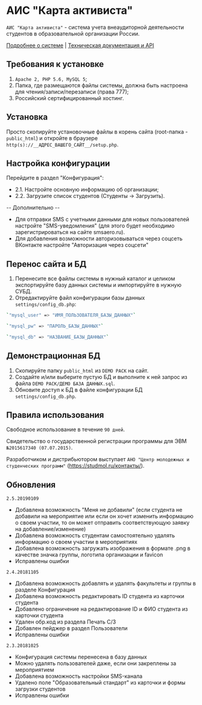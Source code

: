 # АИС "Карта активиста"
`АИС "Карта активиста"` - система учета внеаудиторной деятельности студентов в образовательной организации России.

[Подробнее о системе](https://github.com/danilov1/activist-card/blob/master/%D0%90%D0%98%D0%A1%20%D0%9A%D0%B0%D1%80%D1%82%D0%B0%20%D0%B0%D0%BA%D1%82%D0%B8%D0%B2%D0%B8%D1%81%D1%82%D0%B0%20(2018).pdf) | [Техническая документация и API](https://github.com/danilov1/activist-card/blob/master/%D0%94%D0%9E%D0%9A%D0%A3%D0%9C%D0%95%D0%9D%D0%A2%D0%90%D0%A6%D0%98%D0%AF%20%D0%90%D0%98%D0%A1%20%22%D0%9A%D0%90%D0%A0%D0%A2%D0%90%20%D0%90%D0%9A%D0%A2%D0%98%D0%92%D0%98%D0%A1%D0%A2%D0%90%22.pdf)

## Требования к установке
1. `Apache 2, PHP 5.6, MySQL 5`;
2. Папка, где размещаются файлы системы, должна быть настроена для чтения/записи/перезаписи (права 777);
3. Российский сертифицированный хостинг.

## Установка
Просто скопируйте установочные файлы в корень сайта (root-папка - `public_html`) и откройте в браузере `http(s)://__АДРЕС_ВАШЕГО_САЙТ__/setup.php`.

## Настройка конфигурации
Перейдите в раздел "Конфигурация":
- 2.1. Настройте основную информацию об организации;
- 2.2. Загрузите список студентов (Студенты -> Загрузить).

-- Дополнительно --
- Для отправки SMS с учетными данными для новых пользователей настройте "SMS-уведомления" (для этого будет необходимо зарегистрироваться на сайте smsaero.ru).
- Для добавления возможности авторизовываться через соцсеть ВКонтакте настройте "Авторизация через соцсети"

## Перенос сайта и БД
1. Перенесите все файлы системы в нужный каталог и целиком экспортируйте базу данных системы и импортируйте в нужную СУБД.
2. Отредактируйте файл конфигурации базы данных `settings/config_db.php`:
```sh
`"mysql_user" => "ИМЯ_ПОЛЬЗОВАТЕЛЯ_БАЗЫ_ДАННЫХ"`
```
```sh
`"mysql_pw" => "ПАРОЛЬ_БАЗЫ_ДАННЫХ"`
```
```sh
`"mysql_db" => "НАЗВАНИЕ_БАЗЫ_ДАННЫХ"`
```

## Демонстрационная БД
1. Скопируйте папку `public_html` из `DEMO PACK` на сайт.
2. Создайте и/или выберите пустую БД и выполните к ней запрос из файла `DEMO PACK/ДЕМО БАЗА ДАННЫХ.sql`.
3. Обновите доступ к БД в файле конфигурации БД `settings/config_db.php`.

## Правила использования
Свободное использование в течение `90 дней`.

Свидетельство о государственной регистрации программы для ЭВМ `№2015617340 (07.07.2015)`.

Разработчиком и дистрибьютором выступает `АНО "Центр молодежных и студенческих программ"` (https://studmol.ru/контакты/).

## Обновления
`2.5.20190109`
- Добавлена возможность "Меня не добавили" (если студента не добавили на мероприятие или если он хочет изменить информацию о своем участии, то он может отправить соответствующую заявку на добавление/изменение)
- Добавлена возможность студентам самостоятельно удалять информацию о своем участии в мероприятиях
- Добавлена возможность загружать изображения в формате .png в качестве значка группы, логотипа организации и favicon
- Исправлены ошибки

`2.4.20181105`
- Добавлена возможность добавлять и удалять факультеты и группы в разделе Конфигурация
- Добавлена возможность редактировать ID студента из карточки студента
- Добавлено ограничение на редактирование ID и ФИО студента из карточки студента
- Удален обр.код из раздела Печать С/З
- Добавлен пейджер в раздел Пользователи
- Исправлены ошибки

`2.3.20181025`
- Конфигурация системы перенесена в базу данных
- Можно удалять пользователей даже, если они закреплены за мероприятием
- Добавлена возможность настройки SMS-канала
- Удалено поле "Образовательный стандарт" из карточки и формы загрузки студентов
- Исправлены ошибки
